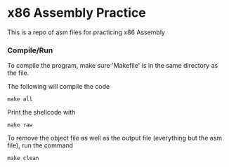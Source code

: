 
# x86 Assembly Practice #

This is a repo of asm files for practicing x86 Assembly

### Compile/Run ###

To compile the program, make sure 'Makefile' is in the same directory as the file.

The following will compile the code

```
make all
```
Print the shellcode with
```
make raw
```
To remove the object file as well as the output file (everything but the asm file), run the command
```
make clean
```

